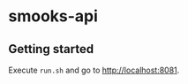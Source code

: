 # smooks-api

## Getting started

Execute `run.sh` and go to [http://localhost:8081](http://localhost:8081).